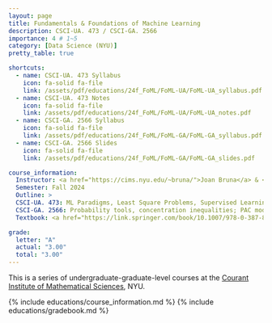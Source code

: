 ```yaml
---
layout: page
title: Fundamentals & Foundations of Machine Learning 
description: CSCI-UA. 473 / CSCI-GA. 2566
importance: 4 # 1~5
category: [Data Science (NYU)]
pretty_table: true

shortcuts:
  - name: CSCI-UA. 473 Syllabus
    icon: fa-solid fa-file
    link: /assets/pdf/educations/24f_FoML/FoML-UA/FoML-UA_syllabus.pdf
  - name: CSCI-UA. 473 Notes
    icon: fa-solid fa-file
    link: /assets/pdf/educations/24f_FoML/FoML-UA/FoML-UA_notes.pdf
  - name: CSCI-GA. 2566 Syllabus
    icon: fa-solid fa-file
    link: /assets/pdf/educations/24f_FoML/FoML-GA/FoML-GA_syllabus.pdf
  - name: CSCI-GA. 2566 Slides
    icon: fa-solid fa-file
    link: /assets/pdf/educations/24f_FoML/FoML-GA/FoML-GA_slides.pdf

course_information:
  Instructor: <a href="https://cims.nyu.edu/~bruna/">Joan Bruna</a> & <a href="https://cs.nyu.edu/~mohri/">Mehryar Mohri</a>
  Semester: Fall 2024
  Outline: >
  CSCI-UA. 473: ML Paradigms, Least Square Problems, Supervised Learning, Universal Approximation Theorems, Curse of Dimensionality, Optimizations(GD,SGD), Geometric Deep Learning
  CSCI-GA. 2566: Probability tools, concentration inequalities; PAC model; Rademacher complexity, growth function, VC-dimension; Perceptron, Winnow; Support vector machines (SVMs); Kernel methods; Boosting; On-line learning; Decision trees; Density estimation, maximum entropy models; Logistic regression, conditional maximum entropy models; Regression problems and algorithms; Ranking problems and algorithms; Learning languages and automata; Reinforcement learning, Markov decision processes(MDPs)
  Textbook: <a href="https://link.springer.com/book/10.1007/978-0-387-84858-7">The Elements of Statistical Learning - Data Mining, Inference, and Prediction [2nd Edition] (Trevor Hastie, et al.)</a>, <a href="https://cs.nyu.edu/~mohri/mlbook/">Foundations of Machine Learning [2nd Edition] (Mehryar Mohri, et al.)</a>

grade:
  letter: "A"
  actual: "3.00"
  total: "3.00"
---
```


This is a series of undergraduate-graduate-level courses at the [Courant Institute of Mathematical Sciences](https://cims.nyu.edu/), NYU.

{% include educations/course_information.md %}
{% include educations/gradebook.md %}

